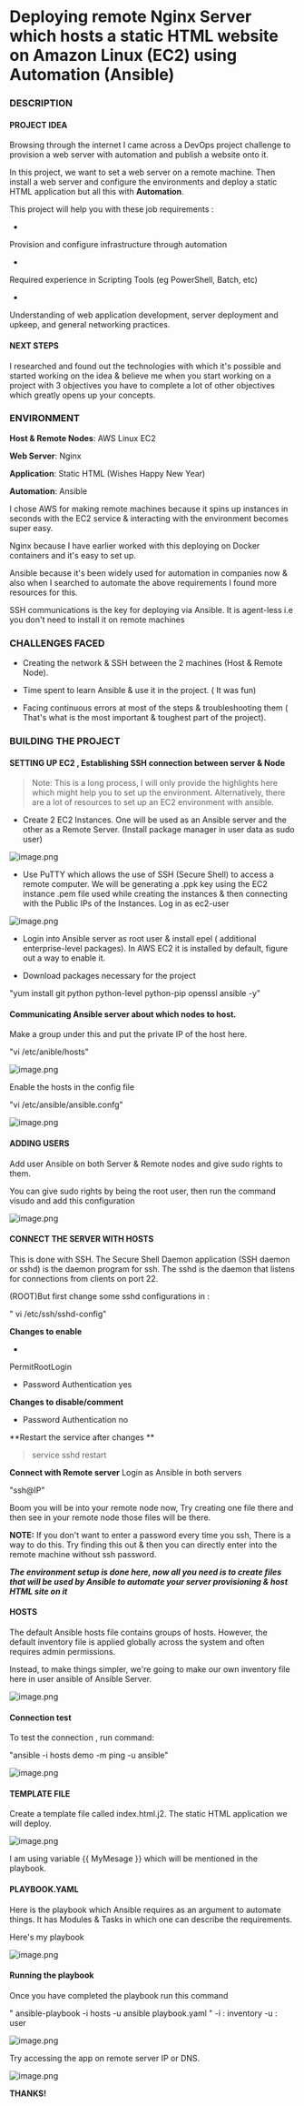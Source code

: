 # Deploying remote Nginx Server which hosts a static HTML website on Amazon Linux (EC2) using Automation (Ansible)
### DESCRIPTION

#### PROJECT IDEA

Browsing through the internet I came across a DevOps project challenge to provision a web server with automation and publish a website onto it.

In this project, we want to set a web server on a remote machine. Then install a web server and configure the environments and deploy a static HTML application but all this with **Automation**.

This project will help you with these job requirements :


- 
Provision and configure infrastructure through automation


- 
Required experience in Scripting Tools (eg PowerShell, Batch, etc)


- 
Understanding of web application development, server deployment and upkeep, and general networking practices.

#### NEXT STEPS

I researched and found out the technologies with which it's possible and started working on the idea & believe me when you start working on a project with 3 objectives you have to complete a lot of other objectives which greatly opens up your concepts. 

###  ENVIRONMENT

**Host & Remote Nodes**: AWS Linux EC2

**Web Server**: Nginx

**Application**: Static HTML (Wishes Happy New Year)

**Automation**:  Ansible

I chose AWS for making remote machines because it spins up instances in seconds with the EC2 service & interacting with the environment becomes super easy.

Nginx because I have earlier worked with this deploying on Docker containers and it's easy to set up.

Ansible because it's been widely used for automation in companies now & also when I searched to automate the above requirements I found more resources for this. 

SSH communications is the key for deploying via Ansible. It is agent-less i.e you don't need to install it on remote machines


### CHALLENGES FACED


- Creating the network & SSH between the 2 machines (Host & Remote Node).

- Time spent to learn Ansible & use it in the project. ( It was fun)

- Facing continuous errors at most of the steps & troubleshooting them ( That's what is the most important & toughest part of the project).

### BUILDING THE PROJECT

#### SETTING UP EC2 , Establishing SSH connection between server & Node


> Note: This is a long process, I will only provide the highlights here which might help you to set up the environment. Alternatively, there are a lot of resources to set up an EC2 environment with ansible.

- Create 2 EC2 Instances. One will be used as an Ansible server and the other as a Remote Server. (Install package manager in user data as sudo user)


![image.png](https://cdn.hashnode.com/res/hashnode/image/upload/v1641280250395/o8K77Od5Z.png)

- Use PuTTY which allows the use of SSH (Secure Shell) to access a remote computer. We will be generating a .ppk key using the EC2 instance .pem file used while creating the instances & then connecting with the Public IPs of the Instances. Log in as ec2-user

![image.png](https://cdn.hashnode.com/res/hashnode/image/upload/v1641280327595/6y9Ooxqun.png)

- Login into Ansible server as root user & install epel ( additional enterprise-level packages). In AWS EC2 it is installed by default, figure out a way to enable it.

- Download packages necessary for the project


"yum install git python python-level python-pip openssl ansible -y"



#### Communicating Ansible server about which nodes to host.

Make a group under this and put the private IP of the host here.

"vi /etc/anible/hosts" 


![image.png](https://cdn.hashnode.com/res/hashnode/image/upload/v1641280483245/zf76cHwrL.png)

Enable the hosts in the config file


"vi /etc/ansible/ansible.confg"

![image.png](https://cdn.hashnode.com/res/hashnode/image/upload/v1641280606139/jXIBjVlCI.png)



####  ADDING USERS

Add user Ansible on both Server & Remote nodes and give sudo rights to them. 

You can give sudo rights by being the root user, then run the command visudo and add this configuration

![image.png](https://cdn.hashnode.com/res/hashnode/image/upload/v1641280890615/J17tK0zw0.png)


#### CONNECT THE SERVER WITH HOSTS 

This is done with SSH. The Secure Shell Daemon application (SSH daemon or sshd) is the daemon program for ssh. The sshd is the daemon that listens for connections from clients on port 22.

(ROOT)But first change some sshd configurations in :

" vi /etc/ssh/sshd-config"

**Changes to enable**


- 
PermitRootLogin

- Password Authentication yes

**Changes to disable/comment**

- Password Authentication no

**Restart the service after changes **


> service sshd restart

**Connect with Remote server**
Login as Ansible in both servers


"ssh@IP"
 
 
Boom you will be into your remote node now, Try creating one file there and then see in your remote node those files will be there.

**NOTE:** If you don't want to enter a password every time you ssh, There is a way to do this. Try finding this out & then you can directly enter into the remote machine without ssh password.


***The environment setup is done here, now all you need is to create files that will be used by Ansible to automate your server provisioning & host HTML site on it***

####  HOSTS

The default Ansible hosts file contains groups of hosts. However, the default inventory file is applied globally across the system and often requires admin permissions.

Instead, to make things simpler, we're going to make our own inventory file here in user ansible of Ansible Server.


![image.png](https://cdn.hashnode.com/res/hashnode/image/upload/v1641282122635/DRQCMlKn8.png)

#### Connection test 

To test the connection , run command:

"ansible -i hosts demo -m ping -u ansible"


![image.png](https://cdn.hashnode.com/res/hashnode/image/upload/v1641282258550/Iw9WLpFcu.png)

#### TEMPLATE FILE

Create a template file called index.html.j2. The static HTML application we will deploy.


![image.png](https://cdn.hashnode.com/res/hashnode/image/upload/v1641282386980/RVxwWQp_b.png)

I am using variable {{ MyMesage }} which will be mentioned in the playbook.

#### PLAYBOOK.YAML

Here is the playbook which Ansible requires as an argument to automate things. It has Modules & Tasks in which one can describe the requirements.

Here's my playbook



![image.png](https://cdn.hashnode.com/res/hashnode/image/upload/v1641282644966/ksNCqak_0.png)

#### Running the playbook

Once you have completed the playbook run this command

" ansible-playbook -i hosts  -u ansible playbook.yaml "
-i : inventory
-u : user


![image.png](https://cdn.hashnode.com/res/hashnode/image/upload/v1641283695893/H-OzHld3p.png)

Try accessing the app on remote server IP or DNS. 


![image.png](https://cdn.hashnode.com/res/hashnode/image/upload/v1641283810500/1CIhRJ-UF.png)

**THANKS!**






